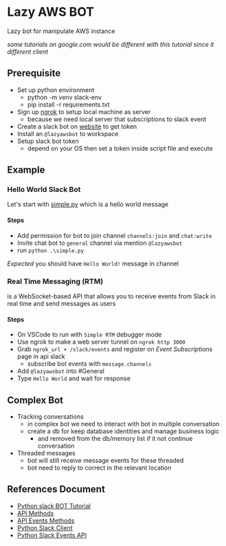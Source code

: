 # Lazy AWS BOT

Lazy bot for manipulate AWS instance

*some tutorials on google.com would be different with this tutorial since it different client*

## Prerequisite

- Set up python environment
    - python -m venv slack-env
    - pip install -r requirements.txt
- Sign up [ngrok](https://ngrok.com/) to setup local machine as server
    - because we need local server that subscriptions to slack event
- Create a slack bot on [website](https://api.slack.com/apps) to get token
- Install an `@lazyawsbot` to workspace
- Setup slack bot token
    - depend on your OS then set a token inside script file and execute

## Example

### Hello World Slack Bot

Let's start with [simple.py](https://github.com/howtoautomateinth/lazy-aws-slackbot/blob/master/simple.py) which is a hello world message

#### Steps

- Add permission for bot to join channel `channels:join` and `chat:write`
- Invite chat bot to `general` channel via mention `@lazyawsbot`
- run `python .\simple.py`

*Expected* you should have `Hello World!` message in channel

### Real Time Messaging (RTM)

is a WebSocket-based API that allows you to receive events from Slack in real time and send messages as users

#### Steps

- On VSCode to run with `Simple RTM` debugger mode
- Use ngrok to make a web server tunnel on `ngrok http 3000`
- Grab `ngrok_url + /slack/events` and register on *Event Subscriptions* page in api slack
    - subscribe bot events with `message.channels`
- Add `@lazyawsbot` into #General
- Type `Hello World` and wait for response

## Complex Bot
- Tracking conversations
    - in complex bot we need to interact with bot in multiple conversation
    - create a db for keep database identities and manage business logic 
        - and removed from the db/memory list if it not continue conversation
- Threaded messages
    - bot will still receive message events for these threaded 
    - bot need to reply to correct in the relevant location

## References Document

- [Python slack BOT Tutorial](https://github.com/slackapi/python-slackclient/tree/master/tutorial)
- [API Methods](https://api.slack.com/methods)
- [API Events Methods](https://api.slack.com/events)
- [Python Slack Client](https://github.com/slackapi/python-slackclient)
- [Python Slack Events API](https://github.com/slackapi/python-slack-events-api)
